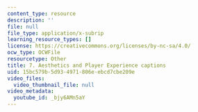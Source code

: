 ```yaml
---
content_type: resource
description: ''
file: null
file_type: application/x-subrip
learning_resource_types: []
license: https://creativecommons.org/licenses/by-nc-sa/4.0/
ocw_type: OCWFile
resourcetype: Other
title: 7. Aesthetics and Player Experience captions
uid: 15bc579b-5d93-4971-806e-ebcd7cbe209e
video_files:
  video_thumbnail_file: null
video_metadata:
  youtube_id: _bjy6AMn5aY
---
```

